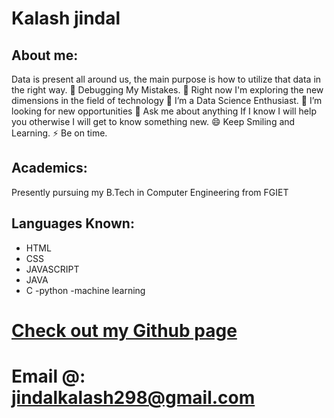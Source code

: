 # Kalash jindal

## About me:

Data is present all around us, the main purpose is how to utilize that data in the right way.
🔭 Debugging My Mistakes.
🌱 Right now I'm exploring the new dimensions in the field of technology
👯 I’m a Data Science Enthusiast.
🤔 I’m looking for new opportunities
💬 Ask me about anything If I know I will help you otherwise I will get to know something new.
😄 Keep Smiling and Learning.
⚡ Be on time.
## Academics:

Presently pursuing my B.Tech in Computer Engineering from FGIET
## Languages Known:

- HTML
- CSS
- JAVASCRIPT
- JAVA
- C
-python
-machine learning



# [Check out my Github page](https://github.com/erickeagle)

# Email @: jindalkalash298@gmail.com